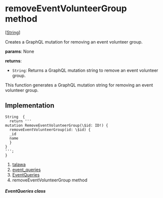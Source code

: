 
<div>

# removeEventVolunteerGroup method

</div>


[[String](https://api.flutter.dev/flutter/dart-core/String-class.html)]




Creates a GraphQL mutation for removing an event volunteer group.

**params**: None

**returns**:

-   `String`: Returns a GraphQL mutation string to remove an event
    volunteer group.

This function generates a GraphQL mutation string for removing an event
volunteer group.



## Implementation

``` language-dart
String  {
  return '''
mutation RemoveEventVolunteerGroup(\$id: ID!) {
  removeEventVolunteerGroup(id: \$id) {
  _id
  name
  }
}
''';
}
```







1.  [talawa](../../index.md)
2.  [event_queries](../../utils_event_queries/)
3.  [EventQueries](../../utils_event_queries/EventQueries-class.md)
4.  removeEventVolunteerGroup method

##### EventQueries class







